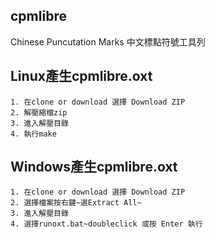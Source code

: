 ## cpmlibre

Chinese Puncutation Marks 中文標點符號工具列

## Linux產生cpmlibre.oxt
	1. 在clone or download 選擇 Download ZIP
	2. 解壓縮檔zip
	3. 進入解壓目錄
	4. 執行make

## Windows產生cpmlibre.oxt
	1. 在clone or download 選擇 Download ZIP
	2. 選擇檔案按右鍵~選Extract All~
	3. 進入解壓目錄
	4. 選擇runoxt.bat~doubleclick 或按 Enter 執行
